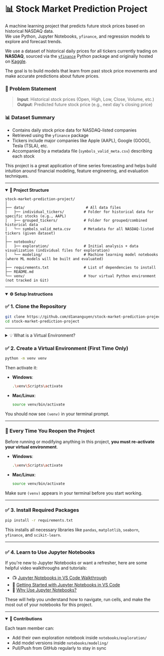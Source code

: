 # 📊 Stock Market Prediction Project 

A machine learning project that predicts future stock prices based on historical NASDAQ data.  
We use Python, Jupyter Notebooks, `yfinance`, and regression models to explore and forecast trends.

We use a dataset of historical daily prices for all tickers currently trading on **NASDAQ**, sourced via the [`yfinance`](https://pypi.org/project/yfinance/) Python package and originally hosted on [Kaggle](https://www.kaggle.com/datasets/jacksoncrow/stock-market-dataset/data).

The goal is to build models that learn from past stock price movements and make accurate predictions about future prices.

### 🧠 Problem Statement
> **Input**: Historical stock prices (Open, High, Low, Close, Volume, etc.)  
> **Output**: Predicted future stock price (e.g., next day's closing price)

### 📊 Dataset Summary
- Contains daily stock price data for NASDAQ-listed companies
- Retrieved using the `yfinance` package
- Tickers include major companies like Apple (AAPL), Google (GOOG), Tesla (TSLA), etc.
- Accompanied by a metadata file (`symbols_valid_meta.csv`) describing each stock

This project is a great application of time series forecasting and helps build intuition around financial modeling, feature engineering, and evaluation techniques.

---

<details open>
<summary> <strong>🧱 Project Structure</strong></summary>

```
stock-market-prediction-project/
│
├── data/                            # All data files
│   ├── individual_tickers/         # Folder for historical data for specific stocks (e.g., AAPL)
│   ├── grouped_tickers/            # Folder for grouped/combined historical data
│   └── symbols_valid_meta.csv      # Metadata for all NASDAQ-listed tickers (given dataset)
│
├── notebooks/
│   ├── exploration/                # Initial analysis + data visualization (individual files for exploration)
│   └── modeling/                   # Machine learning model notebooks (where ML models will be built and evaluated)
│
├── requirements.txt                # List of dependencies to install
├── README.md                       
└── venv/                           # Your virtual Python environment (not tracked in Git)
```

</details>

---

<details open>
<summary> <strong>⚙️ Setup Instructions</strong></summary>


### ✅ 1. Clone the Repository
```bash
git clone https://github.com/d1ananguyen/stock-market-prediction-project.git
cd stock-market-prediction-project
```

---

<details>
<summary>💡 What is a Virtual Environment?</summary>

A virtual environment is an isolated space where all project-specific Python packages are installed.  
This prevents version conflicts and keeps your global Python installation clean — making sure you and your teammates all work in the same consistent environment.

</details>

### ✅ 2. Create a Virtual Environment (First Time Only)

```bash
python -m venv venv
```

Then activate it:

- **Windows**:
  ```bash
  .\venv\Scripts\activate
  ```

- **Mac/Linux**:
  ```bash
  source venv/bin/activate
  ```

You should now see `(venv)` in your terminal prompt.

---

### 🔁 Every Time You Reopen the Project

Before running or modifying anything in this project, **you must re-activate your virtual environment**.

- **Windows**:
  ```bash
  .\venv\Scripts\activate
  ```

- **Mac/Linux**:
  ```bash
  source venv/bin/activate
  ```

Make sure `(venv)` appears in your terminal before you start working.

---

### ✅ 3. Install Required Packages

```bash
pip install -r requirements.txt
```

This installs all necessary libraries like `pandas`, `matplotlib`, `seaborn`, `yfinance`, and `scikit-learn`.

---

### ✅ 4. Learn to Use Jupyter Notebooks 

If you're new to Jupyter Notebooks or want a refresher, here are some helpful video walkthroughs and tutorials:

- 📺 [Jupyter Notebooks in VS Code Walkthrough](https://www.youtube.com/watch?v=DA6ZAHBPF1U)
- 📘 [Getting Started with Jupyter Notebooks in VS Code](https://www.youtube.com/watch?v=suAkMeWJ1yE)
- 🧠 [Why Use Jupyter Notebooks?](https://www.youtube.com/watch?v=cKFp8DBF75Y)

These will help you understand how to navigate, run cells, and make the most out of your notebooks for this project.

</details>

---

<details open>
<summary> <strong>🙌 Contributions</strong> </summary>


Each team member can:
- Add their own exploration notebook inside `notebooks/exploration/`
- Add model versions inside `notebooks/modeling/`
- Pull/Push from GitHub regularly to stay in sync

</details>
